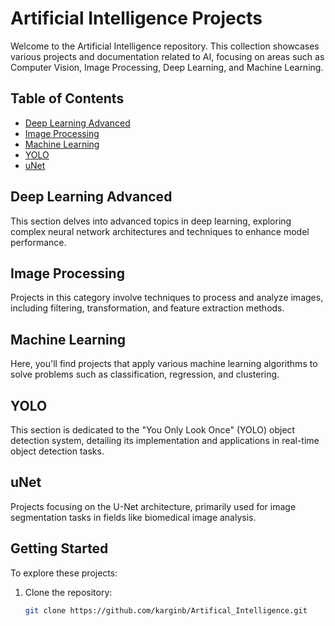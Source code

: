 # Artificial Intelligence Projects

Welcome to the Artificial Intelligence repository. This collection showcases various projects and documentation related to AI, focusing on areas such as Computer Vision, Image Processing, Deep Learning, and Machine Learning.

## Table of Contents

- [Deep Learning Advanced](https://github.com/karginb/Artifical_Intelligence/tree/main/Deep_Learning_Advanced)
- [Image Processing](https://github.com/karginb/Artifical_Intelligence/tree/main/Image_Processing)
- [Machine Learning](https://github.com/karginb/Artifical_Intelligence/tree/main/Machine_Learning)
- [YOLO](https://github.com/karginb/Artifical_Intelligence/tree/main/YOLO)
- [uNet](https://github.com/karginb/Artifical_Intelligence/tree/main/uNet)

## Deep Learning Advanced

This section delves into advanced topics in deep learning, exploring complex neural network architectures and techniques to enhance model performance.

## Image Processing

Projects in this category involve techniques to process and analyze images, including filtering, transformation, and feature extraction methods.

## Machine Learning

Here, you'll find projects that apply various machine learning algorithms to solve problems such as classification, regression, and clustering.

## YOLO

This section is dedicated to the "You Only Look Once" (YOLO) object detection system, detailing its implementation and applications in real-time object detection tasks.

## uNet

Projects focusing on the U-Net architecture, primarily used for image segmentation tasks in fields like biomedical image analysis.

## Getting Started

To explore these projects:

1. Clone the repository:
   ```bash
   git clone https://github.com/karginb/Artifical_Intelligence.git
